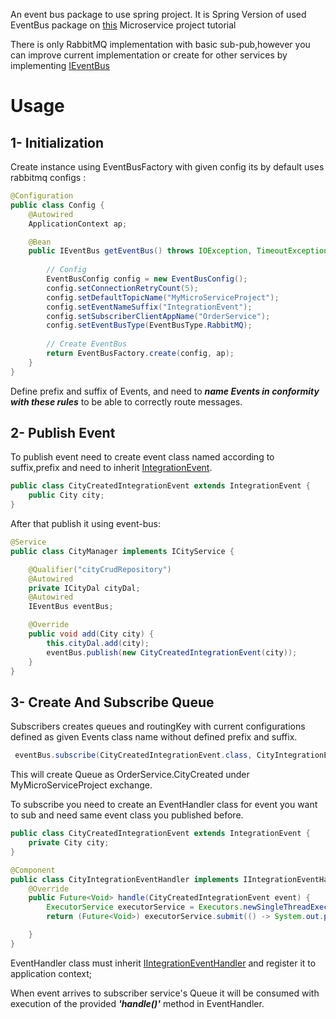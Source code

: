 An event bus package to use spring project. It is Spring Version of used EventBus package on [this](https://www.youtube.com/watch?v=ZFjqzUNluV8&list=PLRp4oRsit1bzd6v_1zwNjdBOnGNuvHjWy) Microservice project tutorial

There is only RabbitMQ implementation with basic sub-pub,however you can improve current implementation or create for other services by implementing [IEventBus](src/main/java/com/ts/core/eventbus/base/abstracts/IEventBus.java)

# Usage
## 1- Initialization
Create instance using EventBusFactory with given config its by default uses rabbitmq configs :
```java 
@Configuration
public class Config {
    @Autowired
    ApplicationContext ap;

    @Bean
    public IEventBus getEventBus() throws IOException, TimeoutException {
        
        // Config
        EventBusConfig config = new EventBusConfig();
        config.setConnectionRetryCount(5);
        config.setDefaultTopicName("MyMicroServiceProject");
        config.setEventNameSuffix("IntegrationEvent");
        config.setSubscriberClientAppName("OrderService");
        config.setEventBusType(EventBusType.RabbitMQ);
        
        // Create EventBus    
        return EventBusFactory.create(config, ap);         
    }
}
```
Define prefix and suffix of Events, and need to ***name Events in conformity with these rules*** to be able to correctly route messages.
## 2- Publish Event
To publish event need to create event class named according to suffix,prefix and need to inherit [IntegrationEvent](src/main/java/com/ts/core/eventbus/base/events/IntegrationEvent.java).
```java
public class CityCreatedIntegrationEvent extends IntegrationEvent {
    public City city;
}
```
After that publish it using event-bus:
```java
@Service
public class CityManager implements ICityService {

    @Qualifier("cityCrudRepository")
    @Autowired
    private ICityDal cityDal;
    @Autowired
    IEventBus eventBus;

    @Override
    public void add(City city) {
        this.cityDal.add(city);
        eventBus.publish(new CityCreatedIntegrationEvent(city));
    }
}
```

## 3- Create And Subscribe Queue
Subscribers creates queues and routingKey with current configurations defined as given Events class name without defined prefix and suffix.
```java
 eventBus.subscribe(CityCreatedIntegrationEvent.class, CityIntegrationEventHandler.class);
```
This will create Queue as OrderService.CityCreated under MyMicroServiceProject exchange.

To subscribe you need to create an EventHandler class for event you want to sub and need same event class you published before.
```java
public class CityCreatedIntegrationEvent extends IntegrationEvent {
    private City city;
}

@Component
public class CityIntegrationEventHandler implements IIntegrationEventHandler<CityCreatedIntegrationEvent> {
    @Override
    public Future<Void> handle(CityCreatedIntegrationEvent event) {
        ExecutorService executorService = Executors.newSingleThreadExecutor();
        return (Future<Void>) executorService.submit(() -> System.out.println("CityIntegration event Handled for city: "+event.toString()));

    }
}
```
EventHandler class must inherit [IIntegrationEventHandler](src/main/java/com/ts/core/eventbus/base/abstracts/IIntegrationEventHandler.java) and register it to application context;

When event arrives to subscriber service's Queue it will be consumed with execution of the provided ***'handle()'*** method in EventHandler.